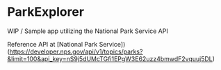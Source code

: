 # ParkExplorer
WIP / Sample app utilizing the National Park Service API

Reference API at [National Park Service])(https://developer.nps.gov/api/v1/topics/parks?&limit=100&api_key=nS9j5dUMcTGfi1EPgW3E62uzz4bmwdF2vquuj5DL)
